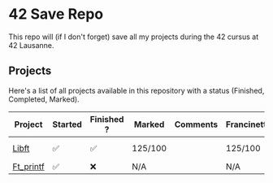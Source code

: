 # 42 Save Repo

This repo will (if I don't forget) save all my projects during the 42 cursus at 42 Lausanne.

## Projects

Here's a list of all projects available in this repository with a status (Finished, Completed, Marked).

| Project   | Started            | Finished ?         | Marked          | Comments                    | Francinette | Francinette strict |
| --------- | ------------------ | ------------------ | --------------- | --------------------------- | ----------- | ------------------ |
| [Libft](https://github.com/Laendrun/42/tree/main/libft) | :white_check_mark: | :white_check_mark: | 125/100 | | 125/100    | Only lstmap fails |
| [Ft_printf](https://github.com/Laendrun/42/tree/main/ft_printf) | :white_check_mark: | :x:                | N/A             |                             | N/A         |                    |